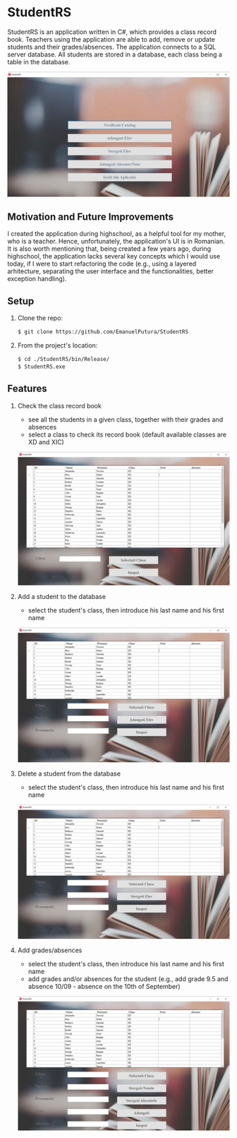 # StudentRS
StudentRS is an application written in C#, which provides a class record book. Teachers using the application are able to add, remove or update students and their  grades/absences.
The application connects to a SQL server database. All students are stored in a database, each class being a table in the database. 
 
 ![Main Menu](https://github.com/EmanuelPutura/StudentRS/blob/main/img/main_menu.png)
 
 ## Motivation and Future Improvements
I created the application during highschool, as a helpful tool for my mother, who is a teacher. Hence, unfortunately, the application's UI is in Romanian. It is also worth mentioning that, being created a few years ago, during highschool, the application lacks several key concepts which I would use today, if I were to start refactoring the code
(e.g., using a layered arhitecture, separating the user interface and the functionalities, better exception handling).
 
 
 ## Setup
 1. Clone the repo:
    ```sh
    $ git clone https://github.com/EmanuelPutura/StudentRS
    ```
 2. From the project's location:
    ```sh
    $ cd ./StudentRS/bin/Release/
    $ StudentRS.exe
    ```
    
## Features
1. Check the class record book
   - see all the students in a given class, together with their grades and absences
   - select a class to check its record book (default available classes are XD and XIC)
   
   ![Check Class Menu](https://github.com/EmanuelPutura/StudentRS/blob/main/img/check_class.png)
   
2. Add a student to the database
   - select the student's class, then introduce his last name and his first name

   ![Add Menu](https://github.com/EmanuelPutura/StudentRS/blob/main/img/add_student.png)

4. Delete a student from the database
   - select the student's class, then introduce his last name and his first name

   ![Delete Menu](https://github.com/EmanuelPutura/StudentRS/blob/main/img/delete_student.png)

6. Add grades/absences
   - select the student's class, then introduce his last name and his first name
   - add grades and/or absences for the student (e.g., add grade 9.5 and absence 10/09 - absence on the 10th of September)

   ![Add Grades/Absences Menu](https://github.com/EmanuelPutura/StudentRS/blob/main/img/add_grades_absences.png)
   
